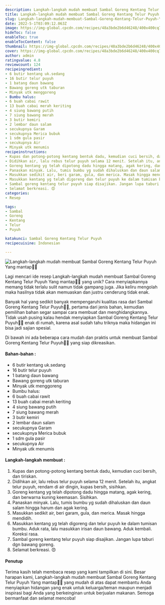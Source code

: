```yaml
---
description: Langkah-langkah mudah membuat Sambal Goreng Kentang Telur Puyuh Yang mantap"
title: Langkah-langkah mudah membuat Sambal Goreng Kentang Telur Puyuh Yang mantap
slug: Langkah-langkah-mudah-membuat-Sambal-Goreng-Kentang-Telur-Puyuh-Yang-mantap
date: 2022-5-1T03:09:12.063Z
image: https://img-global.cpcdn.com/recipes/48a3bde2b6d46248/400x400cq70/photo.jpg
hideToc: false
enableToc: true
enableTocContent: false
thumbnail: https://img-global.cpcdn.com/recipes/48a3bde2b6d46248/400x400cq70/photo.jpg
cover: https://img-global.cpcdn.com/recipes/48a3bde2b6d46248/400x400cq70/photo.jpg
author: admin
ratingvalue: 4.8
reviewcount: 124
recipeingredient:
- 6 butir kentang uk.sedang
- 16 butir telur puyuh
- 1 batang daun bawang
- Bawang goreng utk taburan
- Minyak utk menggoreng
- Bumbu halus:
- 6 buah cabai rawit
- 13 buah cabai merah keriting
- 4 siung bawang putih
- 7 siung bawang merah
- 3 butir kemiri
- 2 lembar daun salam
- secukupnya Garam
- secukupnya Merica bubuk
- 1 sdm gula pasir
- secukupnya Air
- Minyak utk menumis
recipeinstructions:
- Kupas dan potong-potong kentang bentuk dadu, kemudian cuci bersih, dan tiriskan.
- Didihkan air, lalu rebus telur puyuh selama 12 menit. Setelah itu, angkat telur puyuh, rendam di air dingin, kupas bersih, sisihkan.
- Goreng kentang yg telah dipotong dadu hingga matang, agak kering, dan berwarna kuning keemasan. Sisihkan.
- Panaskan minyak. Lalu, tumis bumbu yg sudah dihaluskan dan daun salam hingga harum dan agak kering.
- Masukkan sedikit air, beri garam, gula, dan merica. Masak hingga mendidih.
- Masukkan kentang yg telah digoreng dan telur puyuh ke dalam tumisan bumbu. Aduk rata, lalu masukkan irisan daun bawang. Aduk kembali. Koreksi rasa.
- Sambal goreng kentang telur puyuh siap disajikan. Jangan lupa taburi dgn bawang goreng.
- Selamat berkreasi. 😍
categories:
- Resep

tags:
- Sambal
- Goreng
- Kentang
- Telur
- Puyuh

katakunci: Sambal Goreng Kentang Telur Puyuh
recipecuisine: Indonesian

---
```


![Langkah-langkah mudah membuat Sambal Goreng Kentang Telur Puyuh Yang mantap👩‍🍳](https://img-global.cpcdn.com/recipes/48a3bde2b6d46248/400x400cq70/photo.jpg)

Lagi mencari ide resep Langkah-langkah mudah membuat Sambal Goreng Kentang Telur Puyuh Yang mantap👩‍🍳 yang unik? Cara menyiapkannya memang tidak terlalu sulit namun tidak gampang juga. Jika keliru mengolah maka hasilnya tidak akan memuaskan dan justru cenderung tidak enak.

Banyak hal yang sedikit banyak mempengaruhi kualitas rasa dari Sambal Goreng Kentang Telur Puyuh👩‍🍳, pertama dari jenis bahan, kemudian pemilihan bahan segar sampai cara membuat dan menghidangkannya. Tidak usah pusing kalau hendak menyiapkan Sambal Goreng Kentang Telur Puyuh👩‍🍳 enak di rumah, karena asal sudah tahu triknya maka hidangan ini bisa jadi sajian spesial.

Di bawah ini ada beberapa cara mudah dan praktis untuk membuat Sambal Goreng Kentang Telur Puyuh👩‍🍳 yang siap dikreasikan.

<!--inarticleads1-->

#### Bahan-bahan :

- 6 butir kentang uk.sedang
- 16 butir telur puyuh
- 1 batang daun bawang
- Bawang goreng utk taburan
- Minyak utk menggoreng
- Bumbu halus:
- 6 buah cabai rawit
- 13 buah cabai merah keriting
- 4 siung bawang putih
- 7 siung bawang merah
- 3 butir kemiri
- 2 lembar daun salam
- secukupnya Garam
- secukupnya Merica bubuk
- 1 sdm gula pasir
- secukupnya Air
- Minyak utk menumis

<!--inarticleads2-->

#### Langkah-langkah membuat :

1. Kupas dan potong-potong kentang bentuk dadu, kemudian cuci bersih, dan tiriskan.
1. Didihkan air, lalu rebus telur puyuh selama 12 menit. Setelah itu, angkat telur puyuh, rendam di air dingin, kupas bersih, sisihkan.
1. Goreng kentang yg telah dipotong dadu hingga matang, agak kering, dan berwarna kuning keemasan. Sisihkan.
1. Panaskan minyak. Lalu, tumis bumbu yg sudah dihaluskan dan daun salam hingga harum dan agak kering.
1. Masukkan sedikit air, beri garam, gula, dan merica. Masak hingga mendidih.
1. Masukkan kentang yg telah digoreng dan telur puyuh ke dalam tumisan bumbu. Aduk rata, lalu masukkan irisan daun bawang. Aduk kembali. Koreksi rasa.
1. Sambal goreng kentang telur puyuh siap disajikan. Jangan lupa taburi dgn bawang goreng.
1. Selamat berkreasi. 😍

#### Penutup

Terima kasih telah membaca resep yang kami tampilkan di sini. Besar harapan kami, Langkah-langkah mudah membuat Sambal Goreng Kentang Telur Puyuh Yang mantap👩‍🍳 yang mudah di atas dapat membantu Anda menyiapkan hidangan yang enak untuk keluarga/teman maupun menjadi inspirasi bagi Anda yang berkeinginan untuk berjualan makanan. Semoga bermanfaat dan selamat mencoba!